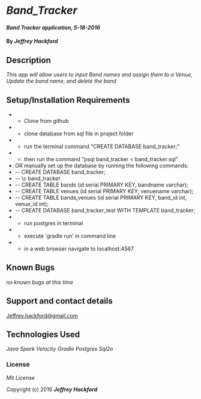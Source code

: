 # _Band_Tracker_

#### _Band Tracker application, 5-18-2016_

#### By _**Jeffrey Hackford**_

## Description

_This app will allow users to input Band names and assign them to a Venue, Update the band name, and delete the band_

## Setup/Installation Requirements

* - Clone from github
* - clone database from sql file in project folder
* - run the terminal command "CREATE DATABASE band_tracker;"
* - then run the command "psql band_tracker < band_tracker.sql"
* OR manually set up the database by running the following commands:
* -- CREATE DATABASE band_tracker;
* -- \c band_tracker
* -- CREATE TABLE bands (id serial PRIMARY KEY, bandname varchar);
* -- CREATE TABLE venues (id serial PRIMARY KEY, venuename varchar);
* -- CREATE TABLE bands_venues (id serial PRIMARY KEY, band_id int, venue_id int);
* -- CREATE DATABASE band_tracker_test WITH TEMPLATE band_tracker;
* - run postgres in terminal
* - execute 'gradle run' in command line
* - in a web browser navigate to localhost:4567

## Known Bugs

_no known bugs at this time_

## Support and contact details

Jeffrey.hackford@gmail.com

## Technologies Used

_Java_
_Spark_
_Velocity_
_Gradle_
_Postgres_
_Sql2o_

### License

*Mit License*

Copyright (c) 2016 **_Jeffrey Hackford_**
